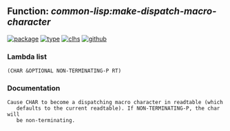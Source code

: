 ## Function: ***common-lisp:make-dispatch-macro-character***
[![package](https://img.shields.io/badge/Package-COMMON--LISP-5f9ea0.svg?style=social&colorA=999999)](../) [![type](https://img.shields.io/badge/Type-Function-5f9ea0.svg?style=social&colorA=999999)](../#function) [![clhs](https://img.shields.io/badge/CLHS-MAKE--DISPATCH--MACRO--CHARACTER-5f9ea0.svg?style=social&colorA=999999)](http://www.lispworks.com/documentation/HyperSpec/Body/f_mk_dis.htm) [![github](https://img.shields.io/badge/GitHub-View_the_source-5f9ea0.svg?style=social&colorA=999999&logo=github)](https://github.com/sbcl/sbcl/blob/master/src/code/reader.lisp/) 
### Lambda list
```
(CHAR &OPTIONAL NON-TERMINATING-P RT)
```
### Documentation
```
Cause CHAR to become a dispatching macro character in readtable (which
   defaults to the current readtable). If NON-TERMINATING-P, the char will
   be non-terminating.
```
